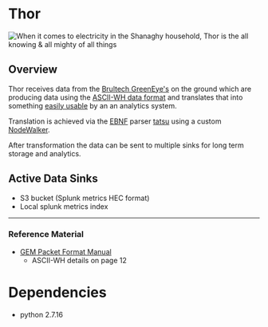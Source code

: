 
# Thor

![When it comes to electricity in the Shanaghy household, 
Thor is the all knowing & all mighty of all things](img/thor.jpg)

## Overview

Thor receives data from the [Brultech GreenEye's](http://www.brultech.com/greeneye/) on 
the ground which are producing data using the [ASCII-WH data format](src/data/example_in_tcp_asciiwh.txt) 
and translates that into something [easily usable](src/data/example_out_splunk_metrics.json)
by an an analytics system.

Translation is achieved via the [EBNF](src/data/seg.ebnf) 
parser [tatsu](http://tatsu.readthedocs.io/) using a custom 
[NodeWalker](src/seg.py).

After transformation the data can be sent to multiple sinks for long term 
storage and analytics. 

## Active Data Sinks

 * S3 bucket (Splunk metrics HEC format)
 * Local splunk metrics index

---
### Reference Material
 * [GEM Packet Format Manual](https://www.brultech.com/software/files/getsoft/1/1#man)
   * ASCII-WH details on page 12

# Dependencies

* python 2.7.16